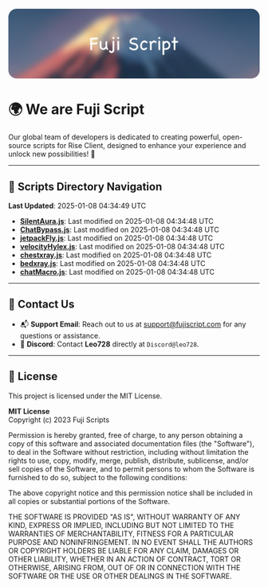 ![Banner](.github/b.webp)

# 🌍 **We are Fuji Script**

Our global team of developers is dedicated to creating powerful, open-source scripts for Rise Client, designed to enhance your experience and unlock new possibilities! 🌟

---
<!-- SCRIPTS_NAVIGATION_START -->
## 📂 **Scripts Directory Navigation**

**Last Updated**: 2025-01-08 04:34:49 UTC

- **[SilentAura.js](scripts/SilentAura.js)**: Last modified on 2025-01-08 04:34:48 UTC
- **[ChatBypass.js](scripts/ChatBypass.js)**: Last modified on 2025-01-08 04:34:48 UTC
- **[jetpackFly.js](scripts/jetpackFly.js)**: Last modified on 2025-01-08 04:34:48 UTC
- **[velocityHylex.js](scripts/velocityHylex.js)**: Last modified on 2025-01-08 04:34:48 UTC
- **[chestxray.js](scripts/chestxray.js)**: Last modified on 2025-01-08 04:34:48 UTC
- **[bedxray.js](scripts/bedxray.js)**: Last modified on 2025-01-08 04:34:48 UTC
- **[chatMacro.js](scripts/chatMacro.js)**: Last modified on 2025-01-08 04:34:48 UTC

<!-- SCRIPTS_NAVIGATION_END -->

---

## 💬 **Contact Us**  
- 📬 **Support Email**: Reach out to us at [support@fujiscript.com](mailto:support@fujiscript.com) for any questions or assistance.  
- 💬 **Discord**: Contact **Leo728** directly at `Discord@leo728`.

---

## 📜 **License**

This project is licensed under the MIT License.  

**MIT License**  
Copyright (c) 2023 Fuji Scripts  

Permission is hereby granted, free of charge, to any person obtaining a copy of this software and associated documentation files (the "Software"), to deal in the Software without restriction, including without limitation the rights to use, copy, modify, merge, publish, distribute, sublicense, and/or sell copies of the Software, and to permit persons to whom the Software is furnished to do so, subject to the following conditions:  

The above copyright notice and this permission notice shall be included in all copies or substantial portions of the Software.  

THE SOFTWARE IS PROVIDED "AS IS", WITHOUT WARRANTY OF ANY KIND, EXPRESS OR IMPLIED, INCLUDING BUT NOT LIMITED TO THE WARRANTIES OF MERCHANTABILITY, FITNESS FOR A PARTICULAR PURPOSE AND NONINFRINGEMENT. IN NO EVENT SHALL THE AUTHORS OR COPYRIGHT HOLDERS BE LIABLE FOR ANY CLAIM, DAMAGES OR OTHER LIABILITY, WHETHER IN AN ACTION OF CONTRACT, TORT OR OTHERWISE, ARISING FROM, OUT OF OR IN CONNECTION WITH THE SOFTWARE OR THE USE OR OTHER DEALINGS IN THE SOFTWARE.  
